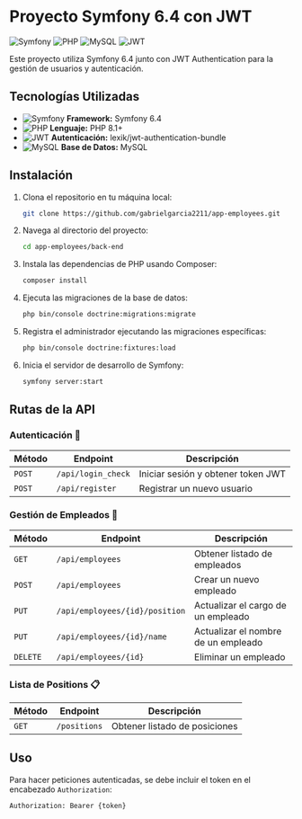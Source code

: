 # Proyecto Symfony 6.4 con JWT

![Symfony](https://img.shields.io/badge/Symfony-6.4-black?style=for-the-badge&logo=symfony)
![PHP](https://img.shields.io/badge/PHP-8.1%2B-blue?style=for-the-badge&logo=php)
![MySQL](https://img.shields.io/badge/MySQL-Database-orange?style=for-the-badge&logo=mysql)
![JWT](https://img.shields.io/badge/JWT-Authentication-red?style=for-the-badge&logo=jsonwebtokens)

Este proyecto utiliza Symfony 6.4 junto con JWT Authentication para la gestión de usuarios y autenticación. 

## Tecnologías Utilizadas
- ![Symfony](https://img.shields.io/badge/-Symfony-black?style=flat-square&logo=symfony) **Framework:** Symfony 6.4
- ![PHP](https://img.shields.io/badge/-PHP-777BB4?style=flat-square&logo=php) **Lenguaje:** PHP 8.1+
- ![JWT](https://img.shields.io/badge/-JWT-red?style=flat-square&logo=jsonwebtokens) **Autenticación:** lexik/jwt-authentication-bundle
- ![MySQL](https://img.shields.io/badge/-MySQL-4479A1?style=flat-square&logo=mysql) **Base de Datos:** MySQL

## Instalación

1. Clona el repositorio en tu máquina local:
    ```bash
    git clone https://github.com/gabrielgarcia2211/app-employees.git
    ```

2. Navega al directorio del proyecto:
    ```bash
    cd app-employees/back-end
    ```

3. Instala las dependencias de PHP usando Composer:
    ```bash
    composer install
    ```

4. Ejecuta las migraciones de la base de datos:
    ```bash
    php bin/console doctrine:migrations:migrate
    ```

5. Registra el administrador ejecutando las migraciones específicas:
    ```bash
    php bin/console doctrine:fixtures:load
    ```

6. Inicia el servidor de desarrollo de Symfony:
    ```bash
    symfony server:start
    ```

## Rutas de la API

### Autenticación 🔐
| Método | Endpoint | Descripción |
|--------|---------|-------------|
| `POST` | `/api/login_check` | Iniciar sesión y obtener token JWT |
| `POST` | `/api/register` | Registrar un nuevo usuario |

### Gestión de Empleados 👥
| Método | Endpoint | Descripción |
|--------|---------|-------------|
| `GET` | `/api/employees` | Obtener listado de empleados |
| `POST` | `/api/employees` | Crear un nuevo empleado |
| `PUT` | `/api/employees/{id}/position` | Actualizar el cargo de un empleado |
| `PUT` | `/api/employees/{id}/name` | Actualizar el nombre de un empleado |
| `DELETE` | `/api/employees/{id}` | Eliminar un empleado |

### Lista de Positions 📋
| Método | Endpoint | Descripción |
|--------|---------|-------------|
| `GET` | `/positions` | Obtener listado de posiciones |

## Uso
Para hacer peticiones autenticadas, se debe incluir el token en el encabezado `Authorization`:
```bash
Authorization: Bearer {token}
```